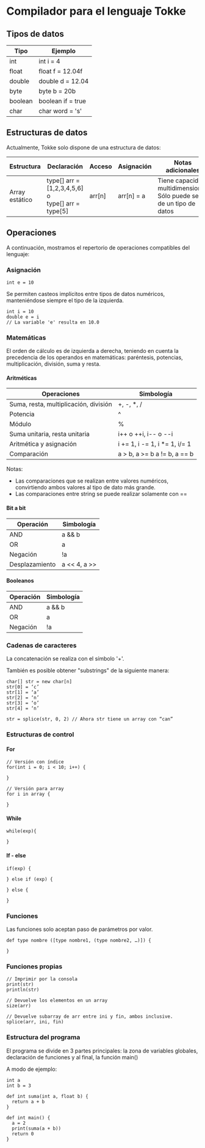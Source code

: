 # Compilador para el lenguaje Tokke

## Tipos de datos

| Tipo | Ejemplo |
| -------- | --------- |
| int | int i = 4 |
| float | float f = 12.04f |
| double | double d = 12.04 |
| byte | byte b = 20b |
| boolean | boolean if = true |
| char | char word = 's' |

## Estructuras de datos

Actualmente, Tokke solo dispone de una estructura de datos:

| Estructura | Declaración | Acceso | Asignación | Notas adicionales |
| -------- | --------- | -------- | -------- | -------- |
| Array estático | type[] arr = [1,2,3,4,5,6] <br>o<br>  type[] arr = type[5] | arr[n] | arr[n] = a | Tiene capacidad multidimensional. Sólo puede ser de un tipo de datos |

## Operaciones

A continuación, mostramos el repertorio de operaciones compatibles del lenguaje:

### Asignación

    int e = 10

Se permiten casteos implícitos entre tipos de datos numéricos, manteniéndose siempre el tipo de la izquierda.

    int i = 10
    double e = i
    // La variable 'e' resulta en 10.0

### Matemáticas

El orden de cálculo es de izquierda a derecha, teniendo en cuenta la precedencia de los operandos en matemáticas: paréntesis, potencias, multiplicación, división, suma y resta.

#### Aritméticas

| Operaciones | Simbología |
| -------- | --------- |
| Suma, resta, multiplicación, división | +, -, *, / |
| Potencia | ^ |
| Módulo | % |
| Suma unitaria, resta unitaria | i++ o ++i, i-- o --i |
| Aritmética y asignación | i += 1, i -= 1, i *= 1, i/= 1 |
| Comparación | a > b, a >= b a != b, a == b |

Notas:

* Las comparaciones que se realizan entre valores numéricos, convirtiendo ambos valores al tipo de dato más grande.
* Las comparaciones entre string se puede realizar solamente con ==

#### Bit a bit

| Operación | Simbología |
| -------- | --------- |
| AND | a && b |
| OR | a || b |
| Negación | !a |
| Desplazamiento | a << 4, a >>  |

#### Booleanos

| Operación | Simbología |
| -------- | --------- |
| AND | a && b |
| OR | a || b |
| Negación | !a |

### Cadenas de caracteres

La concatenación se realiza con el símbolo '+'.

También es posible obtener "substrings" de la siguiente manera:

    char[] str = new char[n]
    str[0] = ‘c’
    str[1] = ‘a’
    str[2] = ‘n’
    str[3] = ‘o’
    str[4] = ‘n’

    str = splice(str, 0, 2) // Ahora str tiene un array con “can”

### Estructuras de control

#### For

    // Versión con índice
    for(int i = 0; i < 10; i++) {

    }

    // Versión para array
    for i in array {

    }

#### While

    while(exp){

    }

#### If - else

    if(exp) {

    } else if (exp) {

    } else {

    }

### Funciones

Las funciones solo aceptan paso de parámetros por valor.

    def type nombre ([type nombre1, (type nombre2, …)]) {

    }

### Funciones propias

    // Imprimir por la consola
    print(str)
    println(str)

    // Devuelve los elementos en un array
    size(arr)

    // Devuelve subarray de arr entre ini y fin, ambos inclusive.
    splice(arr, ini, fin)

### Estructura del programa

El programa se divide en 3 partes principales: la zona de variables globales, declaración de funciones y al final, la función main()

A modo de ejemplo:

    int a
    int b = 3

    def int suma(int a, float b) {
      return a + b
    }

    def int main() {
      a = 2
      print(suma(a + b))
      return 0
    }
